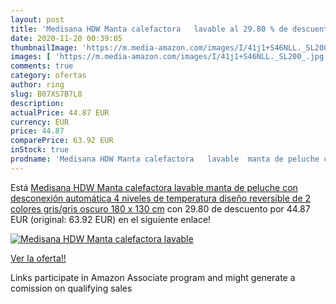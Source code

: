 ```yaml
---
layout: post
title: 'Medisana HDW Manta calefactora   lavable al 29.80 % de descuento'
date: 2020-11-20 00:39:05
thumbnailImage: 'https://m.media-amazon.com/images/I/41j1+S46NLL._SL200_.jpg'
images: [ 'https://m.media-amazon.com/images/I/41j1+S46NLL._SL200_.jpg' ]
comments: true
category: ofertas
author: ring
slug: B07XS7B7L8
description:
actualPrice: 44.87 EUR
currency: EUR
price: 44.87
comparePrice: 63.92 EUR
inStock: true
prodname: 'Medisana HDW Manta calefactora   lavable  manta de peluche con desconexión automática  4 niveles de temperatura  diseño reversible de 2 colores  gris/gris oscuro  180 x 130 cm'
---
```


Está [Medisana HDW Manta calefactora   lavable  manta de peluche con desconexión automática  4 niveles de temperatura  diseño reversible de 2 colores  gris/gris oscuro  180 x 130 cm](https://www.amazon.es/dp/B07XS7B7L8/?tag=tolees-21) con 29.80 de descuento por 44.87 EUR (original: 63.92 EUR) en el siguiente enlace!

[![Medisana HDW Manta calefactora   lavable](https://m.media-amazon.com/images/I/41j1+S46NLL._SL200_.jpg)](https://www.amazon.es/dp/B07XS7B7L8/?tag=tolees-21)

[Ver la oferta!!](https://www.amazon.es/dp/B07XS7B7L8/?tag=tolees-21)

Links participate in Amazon Associate program and might generate a comission on qualifying sales


